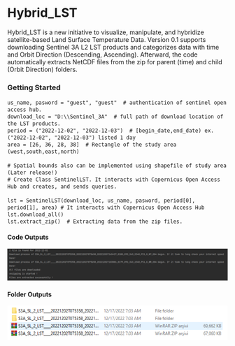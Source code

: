 # Hybrid_LST
Hybrid_LST is a new initiative to visualize, manipulate, and hybridize satellite-based Land Surface Temperature Data. 
Version 0.1 supports downloading Sentinel 3A L2 LST products and categorizes data with time and Orbit Direction (Descending, Ascending). Afterward, the code automatically extracts NetCDF files from the zip for parent (time) and child (Orbit Direction) folders.

### **Getting Started**

```
us_name, pasword = "guest", "guest"  # authentication of sentinel open access hub.
download_loc = "D:\\Sentinel_3A"  # full path of download location of the LST products.
period = ("2022-12-02", "2022-12-03")  # [begin_date,end_date) ex.("2022-12-02", "2022-12-03") listed 1 day
area = [26, 36, 28, 38]  # Rectangle of the study area (west,south,east,north)  

# Spatial bounds also can be implemented using shapefile of study area (Later release!)
# Create Class SentinelLST. It interacts with Copernicus Open Access Hub and creates, and sends queries.

lst = SentinelLST(download_loc, us_name, pasword, period[0], period[1], area) # It interacts with Copernicus Open Access Hub
lst.download_all()
lst.extract_zip()  # Extracting data from the zip files.
```
#### Code Outputs
![solarized palettes](https://github.com/OnurSahin20/Hybrid_LST/blob/main/messages.PNG?raw=true)

#### Folder Outputs
![solarized palettes](https://github.com/OnurSahin20/Hybrid_LST/blob/main/loc.PNG?raw=true)
